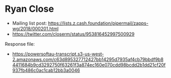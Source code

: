 # Ryan Close

* Mailing list post: <https://lists.z.cash.foundation/pipermail/zapps-wg/2018/000201.html>
* https://twitter.com/closerm/status/953816452997500929

Response file:

* https://powersoftau-transcript.s3-us-west-2.amazonaws.com/c63d895327712427bb14295d7935af4cb79bbdf9b84411684b9cd3292750f63261f3a874ec160e070cdd98bcdd2b1dd21cf20f937fb486c0ac1cab12bb3a0046
